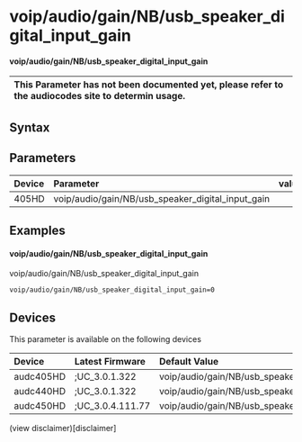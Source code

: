 ﻿---
description: voip/audio/gain/NB/usb_speaker_digital_input_gain
search: false
---

# voip/audio/gain/NB/usb_speaker_digital_input_gain

#### voip/audio/gain/NB/usb_speaker_digital_input_gain


| This Parameter has not been documented yet, please refer to the audiocodes site to determin usage.  | 
| :--- |

## Syntax

## Parameters
|Device|Parameter|value|Description|
|:---|:---|:---|:---|
| 405HD | voip/audio/gain/NB/usb_speaker_digital_input_gain |  |  |

## Examples
#### voip/audio/gain/NB/usb_speaker_digital_input_gain

voip/audio/gain/NB/usb_speaker_digital_input_gain

```
voip/audio/gain/NB/usb_speaker_digital_input_gain=0
```

## Devices
This parameter is available on the following devices

| Device | Latest Firmware | Default Value |
|:---|:---|:---|
| audc405HD | ;UC_3.0.1.322 | voip/audio/gain/NB/usb_speaker_digital_input_gain=0 
| audc440HD | ;UC_3.0.1.322 | voip/audio/gain/NB/usb_speaker_digital_input_gain=0 
| audc450HD | ;UC_3.0.4.111.77 | voip/audio/gain/NB/usb_speaker_digital_input_gain=0 

(view disclaimer)[disclaimer]
